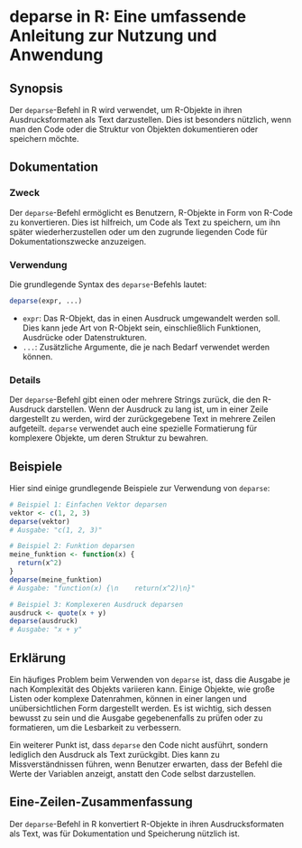 <!--
Meta Description: # deparse in R: Eine umfassende Anleitung zur Nutzung und Anwendung ## Synopsis Der `deparse`-Befehl in R wird verwendet, um R-Objekte in ihren Ausdru...
Meta Keywords: deparse, der, die, ist, oder
-->

# deparse in R: Eine umfassende Anleitung zur Nutzung und Anwendung

## Synopsis
Der `deparse`-Befehl in R wird verwendet, um R-Objekte in ihren Ausdrucksformaten als Text darzustellen. Dies ist besonders nützlich, wenn man den Code oder die Struktur von Objekten dokumentieren oder speichern möchte.

## Dokumentation
### Zweck
Der `deparse`-Befehl ermöglicht es Benutzern, R-Objekte in Form von R-Code zu konvertieren. Dies ist hilfreich, um Code als Text zu speichern, um ihn später wiederherzustellen oder um den zugrunde liegenden Code für Dokumentationszwecke anzuzeigen.

### Verwendung
Die grundlegende Syntax des `deparse`-Befehls lautet:
```R
deparse(expr, ...)
```
- `expr`: Das R-Objekt, das in einen Ausdruck umgewandelt werden soll. Dies kann jede Art von R-Objekt sein, einschließlich Funktionen, Ausdrücke oder Datenstrukturen.
- `...`: Zusätzliche Argumente, die je nach Bedarf verwendet werden können.

### Details
Der `deparse`-Befehl gibt einen oder mehrere Strings zurück, die den R-Ausdruck darstellen. Wenn der Ausdruck zu lang ist, um in einer Zeile dargestellt zu werden, wird der zurückgegebene Text in mehrere Zeilen aufgeteilt. `deparse` verwendet auch eine spezielle Formatierung für komplexere Objekte, um deren Struktur zu bewahren.

## Beispiele
Hier sind einige grundlegende Beispiele zur Verwendung von `deparse`:

```R
# Beispiel 1: Einfachen Vektor deparsen
vektor <- c(1, 2, 3)
deparse(vektor)
# Ausgabe: "c(1, 2, 3)"

# Beispiel 2: Funktion deparsen
meine_funktion <- function(x) {
  return(x^2)
}
deparse(meine_funktion)
# Ausgabe: "function(x) {\n    return(x^2)\n}"

# Beispiel 3: Komplexeren Ausdruck deparsen
ausdruck <- quote(x + y)
deparse(ausdruck)
# Ausgabe: "x + y"
```

## Erklärung
Ein häufiges Problem beim Verwenden von `deparse` ist, dass die Ausgabe je nach Komplexität des Objekts variieren kann. Einige Objekte, wie große Listen oder komplexe Datenrahmen, können in einer langen und unübersichtlichen Form dargestellt werden. Es ist wichtig, sich dessen bewusst zu sein und die Ausgabe gegebenenfalls zu prüfen oder zu formatieren, um die Lesbarkeit zu verbessern.

Ein weiterer Punkt ist, dass `deparse` den Code nicht ausführt, sondern lediglich den Ausdruck als Text zurückgibt. Dies kann zu Missverständnissen führen, wenn Benutzer erwarten, dass der Befehl die Werte der Variablen anzeigt, anstatt den Code selbst darzustellen.

## Eine-Zeilen-Zusammenfassung
Der `deparse`-Befehl in R konvertiert R-Objekte in ihren Ausdrucksformaten als Text, was für Dokumentation und Speicherung nützlich ist.